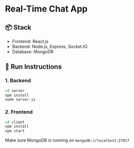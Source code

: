 
# Real-Time Chat App

## 📦 Stack
- Frontend: React.js
- Backend: Node.js, Express, Socket.IO
- Database: MongoDB

## 🚀 Run Instructions

### 1. Backend
```bash
cd server
npm install
node server.js
```

### 2. Frontend
```bash
cd client
npm install
npm start
```

Make sure MongoDB is running on `mongodb://localhost:27017`

